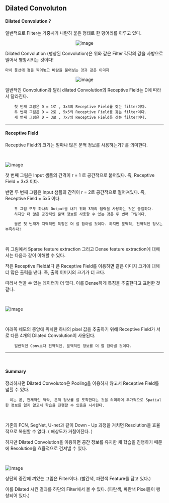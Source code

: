 ## Dilated Convoluton

#### Dilated Convolution ?

일반적으로 Filter는 가중치가 나란히 붙은 형태로 한 덩어리를 이루고 있다.

<div align=center>

![image](https://user-images.githubusercontent.com/59076451/131523716-9c352479-4769-43a1-b448-41f19d72af53.png)
  
</div>  

Dilated Convolution (팽창된 Convolution)은 위와 같은 Filter 각각의 값을 사방으로 밀어서 팽창시키는 것이다!

    마치 풍선에 점을 찍어놓고 바람을 불어넣는 것과 같은 이미지
    
<div align=center>

![image](https://user-images.githubusercontent.com/59076451/131523944-f2a19ad1-a57f-4592-8ca5-ba037738a209.png)
  
</div>      
    
일반적인 Convolution과 달리 dilated Convolution의 Receptive Field는 D에 따라서 달라진다.

        첫 번째 그림은 D = 1로 , 3x3의 Receptive Field를 갖는 filter이다. 
        두 번째 그림은 D = 2로 , 5x5의 Receptive Field를 갖는 filter이다. 
        세 번째 그림은 D = 3로 , 7x7의 Receptive Field를 갖는 filter이다. 

---

#### Receptive Field

Receptive Field의 크기는 얼마나 많은 문맥 정보를 사용하는가? 를 의미한다. 

<br>

![image](https://user-images.githubusercontent.com/59076451/131524647-90b6eb63-ab82-481e-ae00-71140fdc8ae5.png)

첫 번째 그림은 Input 샘플의 간격이 r = 1 로 공간적으로 붙어있다. 즉, Receptive Field = 3x3 이다.

반면 두 번째 그림은 Input 샘플의 간격이 r = 2로 공간적으로 떨어져있다. 즉, Receptive Field = 5x5 이다.

        두 그림 모두 하나의 Output을 내기 위해 3개의 입력을 사용하는 것은 동일하다.
        하지만 더 많은 공간적인 문맥 정보를 사용할 수 있는 것은 두 번째 그림이다. 
        
        물론 첫 번째가 지역적인 특징은 더 잘 잡아낼 것이다. 하지만 문맥적, 전역적인 정보는 부족하다!
        
<br>

위 그림에서 Sparse feature extraction 그리고 Dense feature extraction에 대해서는 다음과 같이 이해할 수 있다.

작은 Receptive Field보다 큰 Receptive Field를 이용하면 같은 이미지 크기에 대해 더 많은 출력을 낸다. 즉, 출력 이미지의 크기가 더 크다. 

따라서 얻을 수 있는 데이터가 더 많다. 이를 Dense하게 특징을 추출한다고 표현한 것 같다. 

<br>

![image](https://user-images.githubusercontent.com/59076451/131525938-aa29c214-7afa-4d27-a308-9ef5c304599f.png)

<br>

아래쪽 네모의 중앙에 위치한 하나의 pixel 값을 추출하기 위해 Receptive Field가 서로 다른 4개의 Dilated Convolution이 사용된다. 

        일반적인 Conv보다 전역적인, 문맥적인 정보를 더 잘 잡아낼 것이다. 

---

<br>

#### Summary 


정리하자면 Dilated Convoluton은 Pooling을 이용하지 않고서 Receptive Field를 넓힐 수 있다.

      이는 곧, 전체적인 맥락, 문맥 정보를 잘 포착한다는 것을 의미하며 추가적으로 Spatial한 정보를 잃지 않고서 학습을 진행할 수 있음을 시사한다.

<br>

기존의 FCN, SegNet, U-net과 같이 Down - Up 과정을 거치면 Resolution을 효율적으로 복원할 수 없다. ( 해상도가 거칠어진다. )

하지만 Dilated Convolution을 이용하면 공간 정보를 유지한 채 학습을 진행하기 때문에 Resolution을 효율적으로 건져낼 수 있다. 

<br>

<div aling=center>

![image](https://user-images.githubusercontent.com/59076451/131526628-0f8b8ecb-49ff-4d54-93a7-78f522af2229.png)
  
상단의 중간에 껴있는 그림은 Filter이다. (빨간색, 파란색 Feature를 담고 있다.)
  
이를 Dilated 시킨 결과를 하단의 Filter에서 볼 수 있다. (파란색, 파란색 Pixel들이 팽창되어 있다.)  
  
</div>









        
        




    
